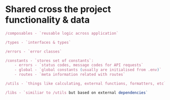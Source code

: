 # Shared cross the project functionality & data

```typescript
/composables - `reusable logic across application`
```

```typescript
/types - `interfaces & types`
```

```typescript
/errors - `error classes`
```

```typescript
/constants - `stores set of constants`:
	- errors - `status codes, message codes for API requests`
	- global - `global constants (usually are initialised from .env)`
	- routes - `meta information related with routes`
```

```typescript
/utils - `things like calculating, external functions, formatters, etc`
```

```typescript
/libs - `similiar to /utils but based on external dependencies`
```
